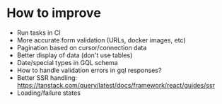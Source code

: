 # How to improve

- Run tasks in CI
- More accurate form validation (URLs, docker images, etc)
- Pagination based on cursor/connection data
- Better display of data (don't use tables)
- Date/special types in GQL schema
- How to handle validation errors in gql responses?
- Better SSR handling: https://tanstack.com/query/latest/docs/framework/react/guides/ssr
- Loading/failure states

